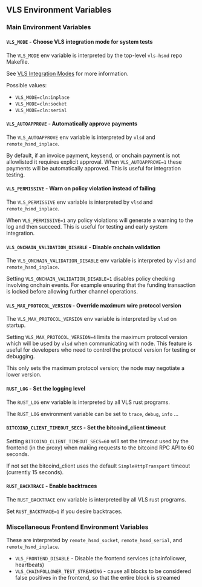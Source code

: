 ## VLS Environment Variables

### Main Environment Variables

#### `VLS_MODE` - Choose VLS integration mode for system tests

The `VLS_MODE` env variable is interpreted by the top-level `vls-hsmd` repo Makefile.

See [VLS Integration Modes](https://gitlab.com/lightning-signer/docs/-/blob/master/overview/README.md#vls-integration-modes)
for more information.

Possible values:
- `VLS_MODE=cln:inplace`
- `VLS_MODE=cln:socket`
- `VLS_MODE=cln:serial`

#### `VLS_AUTOAPPROVE` - Automatically approve payments

The `VLS_AUTOAPPROVE` env variable is interpreted by `vlsd` and `remote_hsmd_inplace`.

By default, if an invoice payment, keysend, or onchain payment is not allowlisted it requires
explicit approval.  When `VLS_AUTOAPPROVE=1` these payments will be automatically approved.
This is useful for integration testing.

#### `VLS_PERMISSIVE` - Warn on policy violation instead of failing

The `VLS_PERMISSIVE` env variable is interpreted by `vlsd` and `remote_hsmd_inplace`.

When `VLS_PERMISSIVE=1` any policy violations will generate a warning to the log and then succeed.
This is useful for testing and early system integration.

#### `VLS_ONCHAIN_VALIDATION_DISABLE` - Disable onchain validation

The `VLS_ONCHAIN_VALIDATION_DISABLE` env variable is interpreted by
`vlsd` and `remote_hsmd_inplace`.

Setting `VLS_ONCHAIN_VALIDATION_DISABLE=1` disables policy checking
involving onchain events.  For example ensuring that the funding
transaction is locked before allowing further channel operations.

#### `VLS_MAX_PROTOCOL_VERSION` - Override maximum wire protocol version

The `VLS_MAX_PROTOCOL_VERSION` env variable is interpreted by `vlsd` on startup.

Setting `VLS_MAX_PROTOCOL_VERSION=4` limits the maximum protocol
version which will be used by `vlsd` when communicating with
node.  This feature is useful for developers who need to control the
protocol version for testing or debugging.

This only sets the maximum protocol version; the node may negotiate a lower version.

#### `RUST_LOG` - Set the logging level

The `RUST_LOG` env variable is interpreted by all VLS rust programs.

The `RUST_LOG` environment variable can be set to `trace`, `debug`, `info` ...

#### `BITCOIND_CLIENT_TIMEOUT_SECS` - Set the bitcoind_client timeout

Setting `BITCOIND_CLIENT_TIMEOUT_SECS=60` will set the timeout used by
the frontend (in the proxy) when making requests to the bitcoind RPC
API to 60 seconds.

If not set the bitcoind_client uses the default `SimpleHttpTransport`
timeout (currently 15 seconds).

#### `RUST_BACKTRACE` - Enable backtraces

The `RUST_BACKTRACE` env variable is interpreted by all VLS rust programs.

Set `RUST_BACKTRACE=1` if you desire backtraces.

### Miscellaneous Frontend Environment Variables

These are interpreted by `remote_hsmd_socket`, `remote_hsmd_serial`, and `remote_hsmd_inplace`.

- `VLS_FRONTEND_DISABLE` - Disable the frontend services (chainfollower, heartbeats)
- `VLS_CHAINFOLLOWER_TEST_STREAMING` - cause all blocks to be considered false positives in the frontend, so that the entire block is streamed
